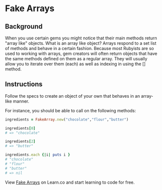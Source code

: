 

# Fake Arrays

## Background

When you use certain gems you might notice that their main methods return "array like" objects.  What is an array like object?  Arrays respond to a set list of methods and behave in a certain fashion.  Because most Rubyists are so used to working with arrays, gem creators will often return objects that have the same methods defined on them as a regular array.  They will usually allow you to iterate over them (each) as well as indexing in using the [] method.  

## Instructions

Follow the specs to create an object of your own that behaves in an array-like manner.

For instance, you should be able to call on the following methods:

```ruby
ingredients = FakeArray.new("chocolate","flour","butter")

ingredients[0]
# => "chocolate"

ingredients[2]
# => "butter"

ingredients.each {|i| puts i }
# "chocolate"
# "flour"
# "butter"
# => nil
```



<p data-visibility='hidden'>View <a href='https://learn.co/lessons/fakearray' title='Fake Arrays'>Fake Arrays</a> on Learn.co and start learning to code for free.</p>
